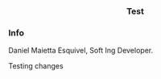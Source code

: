 <h3 align="center">Test</h3>

### Info

Daniel Maietta Esquivel, Soft Ing Developer.

Testing changes